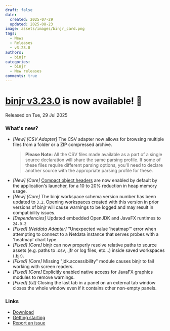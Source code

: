 ```yaml
---
draft: false
date:
  created: 2025-07-29
  updated: 2025-08-23
image: assets/images/binjr_card.png
tags:
  - News
  - Releases
  - v3.23.0
authors:
  - binjr
categories:
  - binjr
  - New releases
comments: true
---
```

# [binjr v3.23.0](https://github.com/binjr/binjr/releases/tag/v3.23.0) is now available! 🎉
Released on Tue, 29 Jul 2025
<!-- more -->

### What's new?
* _[New] [CSV Adapter]_ The CSV adapter now allows for browsing multiple files from a folder or a ZIP compressed archive.  
  > **Please Note:** All the CSV files made available as a part of a single source declaration will share the same parsing profile. If some of these files require different parsing options, you'll need to declare another source with the appropriate parsing profile for these.
* _[New] [Core]_ [Compact object headers](https://openjdk.org/jeps/450) are now enabled by default by the application's launcher, for a 10 to 20% reduction in heap memory usage.  
* _[New] [Core]_ The binjr workspace schema version number has been updated to `3.2`. Opening workspaces created with this version in prior versions of binjr will cause warnings to be logged and may result in compatibility issues.   
* _[Dependencies]_ Updated embedded OpenJDK and JavaFX runtimes to `24.0.2`
* _[Fixed] [Netdata Adapter]_ "Unexpected value 'heatmap'" error when attempting to connect to a Netdata instance that serves probes with a 'heatmap' chart type.  
* _[Fixed] [Core]_ binjr can now properly resolve relative paths to source assets (e.g. paths to .csv, .jfr or log files, etc...) inside saved workspaces (.bjr).
* _[Fixed] [Core]_ Missing "jdk.accessibility" module causes binjr to fail working with screen readers.
* _[Fixed] [Core]_ Explicitly enabled native access for JavaFX graphics modules to remove warnings.  
* _[Fixed] [UI]_ Closing the last tab in a panel on an external tab window closes the whole window even if it contains other non-empty panels.  

### Links
* [Download]( https://binjr.eu/download/latest_release/)
* [Getting starting](https://binjr.eu/documentation/getting-started/)
* [Report an issue](https://github.com/binjr/binjr/issues)